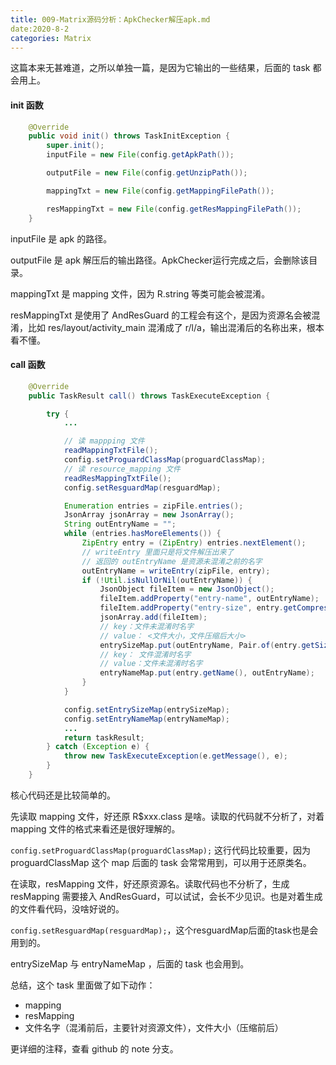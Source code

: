```yaml
---
title: 009-Matrix源码分析：ApkChecker解压apk.md
date:2020-8-2
categories: Matrix
---
```


这篇本来无甚难道，之所以单独一篇，是因为它输出的一些结果，后面的 task 都会用上。



#### init 函数

```java
    @Override
    public void init() throws TaskInitException {
        super.init();
        inputFile = new File(config.getApkPath());

        outputFile = new File(config.getUnzipPath());

        mappingTxt = new File(config.getMappingFilePath());

        resMappingTxt = new File(config.getResMappingFilePath());
    }
```

inputFile 是 apk 的路径。

outputFile 是 apk 解压后的输出路径。ApkChecker运行完成之后，会删除该目录。

mappingTxt 是 mapping 文件，因为 R.string 等类可能会被混淆。

resMappingTxt 是使用了 AndResGuard 的工程会有这个，是因为资源名会被混淆，比如 res/layout/activity_main 混淆成了 r/l/a，输出混淆后的名称出来，根本看不懂。



#### call 函数

```java
    @Override
    public TaskResult call() throws TaskExecuteException {

        try {
            ...

            // 读 mappping 文件
            readMappingTxtFile();
            config.setProguardClassMap(proguardClassMap);
            // 读 resource_mapping 文件
            readResMappingTxtFile();
            config.setResguardMap(resguardMap);

            Enumeration entries = zipFile.entries();
            JsonArray jsonArray = new JsonArray();
            String outEntryName = "";
            while (entries.hasMoreElements()) {
                ZipEntry entry = (ZipEntry) entries.nextElement();
                // writeEntry 里面只是将文件解压出来了
                // 返回的 outEntryName 是资源未混淆之前的名字
                outEntryName = writeEntry(zipFile, entry);
                if (!Util.isNullOrNil(outEntryName)) {
                    JsonObject fileItem = new JsonObject();
                    fileItem.addProperty("entry-name", outEntryName);
                    fileItem.addProperty("entry-size", entry.getCompressedSize());
                    jsonArray.add(fileItem);
                    // key：文件未混淆时名字
                    // value： <文件大小，文件压缩后大小>
                    entrySizeMap.put(outEntryName, Pair.of(entry.getSize(), entry.getCompressedSize()));
                    // key： 文件混淆时名字
                    // value：文件未混淆时名字
                    entryNameMap.put(entry.getName(), outEntryName);
                }
            }

            config.setEntrySizeMap(entrySizeMap);
            config.setEntryNameMap(entryNameMap);
            ...
            return taskResult;
        } catch (Exception e) {
            throw new TaskExecuteException(e.getMessage(), e);
        }
    }
```

核心代码还是比较简单的。

先读取 mapping 文件，好还原 R$xxx.class 是啥。读取的代码就不分析了，对着 mapping 文件的格式来看还是很好理解的。

`config.setProguardClassMap(proguardClassMap);` 这行代码比较重要，因为 proguardClassMap 这个 map 后面的 task 会常常用到，可以用于还原类名。

在读取，resMapping 文件，好还原资源名。读取代码也不分析了，生成 resMapping 需要接入 AndResGuard，可以试试，会长不少见识。也是对着生成的文件看代码，没啥好说的。

`config.setResguardMap(resguardMap);`，这个resguardMap后面的task也是会用到的。

entrySizeMap 与 entryNameMap ，后面的 task 也会用到。

总结，这个 task 里面做了如下动作：

- mapping
- resMapping
- 文件名字（混淆前后，主要针对资源文件），文件大小（压缩前后）

更详细的注释，查看 github 的 note 分支。